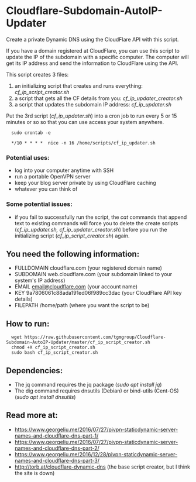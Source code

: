 # Cloudflare-Subdomain-AutoIP-Updater
Create a private Dynamic DNS using the CloudFlare API with this script.

If you have a domain registered at CloudFlare, you can use this script to update the IP of the subdomain with a specific computer. The computer will get its IP address and send the information to CloudFlare using the API.

This script creates 3 files: 
1. an initializing script that creates and runs everything: *cf_ip_script_creator.sh*
2. a script that gets all the CF details from you: *cf_ip_updater_creator.sh*
3. a script that updates the subdomain IP address: *cf_ip_updater.sh*

Put the 3rd script (*cf_ip_updater.sh*) into a cron job to run every 5 or 15 minutes or so so that you can use access your system anywhere.

```
  sudo crontab -e
  
  */10 * * * *  nice -n 16 /home/scripts/cf_ip_updater.sh
```

### Potential uses:
* log into your computer anytime with SSH
* run a portable OpenVPN server
* keep your blog server private by using CloudFlare caching
* whatever you can think of

### Some potential issues:
* if you fail to successfully run the script, the *cat* commands that append text to existing commands will force you to delete the create scripts (*cf_ip_updater.sh, cf_ip_updater_creator.sh*) before you run the initializing script (*cf_ip_script_creator.sh*) again.

## You need the following information: 
* FULLDOMAIN   cloudflare.com (your registered domain name)
* SUBDOMAIN    web.cloudflare.com (your subdomain linked to your system's IP address)<br>
* EMAIL        email@cloudflare.com (your account name)
* KEY          9a7806061c88ada191ed06f989cc3dac (your CloudFlare API key details)
* FILEPATH     /home/path (where you want the script to be)

## How to run:
```
  wget https://raw.githubusercontent.com/tgmgroup/Cloudflare-Subdomain-AutoIP-Updater/master/cf_ip_script_creator.sh
  chmod +X cf_ip_script_creator.sh
  sudo bash cf_ip_script_creator.sh
```

## Dependencies: 
* The jq command requires the jq package (*sudo apt install jq*)
* The dig command requires dnsutils (Debian) or bind-utils (Cent-OS) (*sudo apt install dnsutils*)

## Read more at:
* https://www.georgeliu.me/2016/07/27/pivpn-staticdynamic-server-names-and-cloudflare-dns-part-1/
* https://www.georgeliu.me/2016/07/27/pivpn-staticdynamic-server-names-and-cloudflare-dns-part-2/
* https://www.georgeliu.me/2016/12/28/pivpn-staticdynamic-server-names-and-cloudflare-dns-part-3/
* http://torb.at/cloudflare-dynamic-dns (the base script creator, but I think the site is down)
